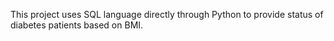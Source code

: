 This project uses SQL language directly through Python to provide status of diabetes patients based on BMI.